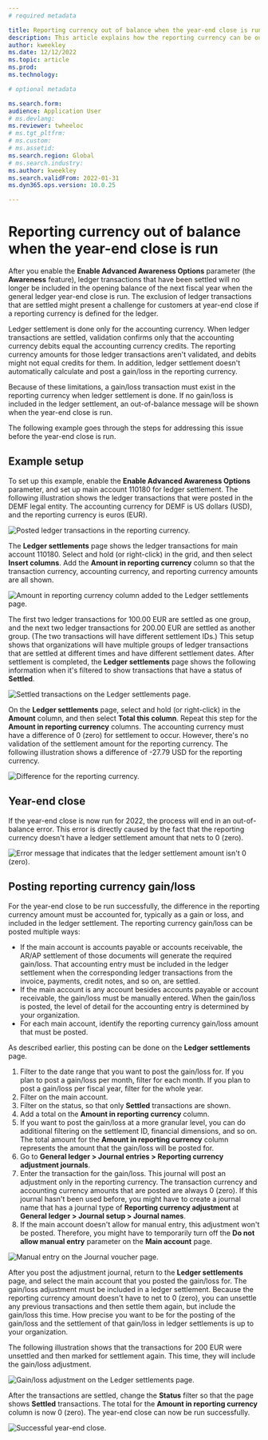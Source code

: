 ```yaml
---
# required metadata

title: Reporting currency out of balance when the year-end close is run
description: This article explains how the reporting currency can be out of balance when the year-end close is run.
author: kweekley
ms.date: 12/12/2022
ms.topic: article
ms.prod: 
ms.technology: 

# optional metadata

ms.search.form: 
audience: Application User
# ms.devlang: 
ms.reviewer: twheeloc
# ms.tgt_pltfrm: 
# ms.custom:
# ms.assetid:
ms.search.region: Global
# ms.search.industry: 
ms.author: kweekley
ms.search.validFrom: 2022-01-31
ms.dyn365.ops.version: 10.0.25

---
```


# Reporting currency out of balance when the year-end close is run

After you enable the **Enable Advanced Awareness Options** parameter (the **Awareness** feature), ledger transactions that have been settled will no longer be included in the opening balance of the next fiscal year when the general ledger year-end close is run. The exclusion of ledger transactions that are settled might present a challenge for customers at year-end close if a reporting currency is defined for the ledger.

Ledger settlement is done only for the accounting currency. When ledger transactions are settled, validation confirms only that the accounting currency debits equal the accounting currency credits. The reporting currency amounts for those ledger transactions aren't validated, and debits might not equal credits for them. In addition, ledger settlement doesn't automatically calculate and post a gain/loss in the reporting currency.

Because of these limitations, a gain/loss transaction must exist in the reporting currency when ledger settlement is done. If no gain/loss is included in the ledger settlement, an out-of-balance message will be shown when the year-end close is run.

The following example goes through the steps for addressing this issue before the year-end close is run.

## Example setup

To set up this example, enable the **Enable Advanced Awareness Options** parameter, and set up main account 110180 for ledger settlement. The following illustration shows the ledger transactions that were posted in the DEMF legal entity. The accounting currency for DEMF is US dollars (USD), and the reporting currency is euros (EUR).

![Posted ledger transactions in the reporting currency.](./media/reporting-currency-1.png)

The **Ledger settlements** page shows the ledger transactions for main account 110180. Select and hold (or right-click) in the grid, and then select **Insert columns**. Add the **Amount in reporting currency** column so that the transaction currency, accounting currency, and reporting currency amounts are all shown.

![Amount in reporting currency column added to the Ledger settlements page.](./media/Ledger-settlement2.png)

The first two ledger transactions for 100.00 EUR are settled as one group, and the next two ledger transactions for 200.00 EUR are settled as another group. (The two transactions will have different settlement IDs.) This setup shows that organizations will have multiple groups of ledger transactions that are settled at different times and have different settlement dates. After settlement is completed, the **Ledger settlements** page shows the following information when it's filtered to show transactions that have a status of **Settled**.

![Settled transactions on the Ledger settlements page.](./media/Settled-trans-filtered3.png)

On the **Ledger settlements** page, select and hold (or right-click) in the **Amount** column, and then select **Total this column**. Repeat this step for the **Amount in reporting currency** columns. The accounting currency must have a difference of 0 (zero) for settlement to occur. However, there's no validation of the settlement amount for the reporting currency. The following illustration shows a difference of -27.79 USD for the reporting currency.

![Difference for the reporting currency.](./media/Difference4.png)

## Year-end close

If the year-end close is now run for 2022, the process will end in an out-of-balance error. This error is directly caused by the fact that the reporting currency doesn't have a ledger settlement amount that nets to 0 (zero).

![Error message that indicates that the ledger settlement amount isn't 0 (zero).](./media/YEC5.png)

## Posting reporting currency gain/loss

For the year-end close to be run successfully, the difference in the reporting currency amount must be accounted for, typically as a gain or loss, and included in the ledger settlement. The reporting currency gain/loss can be posted multiple ways:

- If the main account is accounts payable or accounts receivable, the AR/AP settlement of those documents will generate the required gain/loss. That accounting entry must be included in the ledger settlement when the corresponding ledger transactions from the invoice, payments, credit notes, and so on, are settled.
- If the main account is any account besides accounts payable or account receivable, the gain/loss must be manually entered. When the gain/loss is posted, the level of detail for the accounting entry is determined by your organization.
- For each main account, identify the reporting currency gain/loss amount that must be posted.

As described earlier, this posting can be done on the **Ledger settlements** page.

1. Filter to the date range that you want to post the gain/loss for. If you plan to post a gain/loss per month, filter for each month. If you plan to post a gain/loss per fiscal year, filter for the whole year.
2. Filter on the main account.
3. Filter on the status, so that only **Settled** transactions are shown.
4. Add a total on the **Amount in reporting currency** column.
5. If you want to post the gain/loss at a more granular level, you can do additional filtering on the settlement ID, financial dimensions, and so on. The total amount for the **Amount in reporting currency** column represents the amount that the gain/loss will be posted for.
6. Go to **General ledger \> Journal entries \> Reporting currency adjustment journals**.
7. Enter the transaction for the gain/loss. This journal will post an adjustment only in the reporting currency. The transaction currency and accounting currency amounts that are posted are always 0 (zero). If this journal hasn't been used before, you might have to create a journal name that has a journal type of **Reporting currency adjustment** at **General ledger \> Journal setup \> Journal names**.
8. If the main account doesn't allow for manual entry, this adjustment won't be posted. Therefore, you might have to temporarily turn off the **Do not allow manual entry** parameter on the **Main account** page.

![Manual entry on the Journal voucher page.](./media/Manual-entry6.png)

After you post the adjustment journal, return to the **Ledger settlements** page, and select the main account that you posted the gain/loss for. The gain/loss adjustment must be included in a ledger settlement. Because the reporting currency amount doesn't have to net to 0 (zero), you can unsettle any previous transactions and then settle them again, but include the gain/loss this time. How precise you want to be for the posting of the gain/loss and the settlement of that gain/loss in ledger settlements is up to your organization.

The following illustration shows that the transactions for 200 EUR were unsettled and then marked for settlement again. This time, they will include the gain/loss adjustment.

![Gain/loss adjustment on the Ledger settlements page.](./media/gain-loss7.png)

After the transactions are settled, change the **Status** filter so that the page shows **Settled** transactions. The total for the **Amount in reporting currency** column is now 0 (zero). The year-end close can now be run successfully.

![Successful year-end close.](./media/Zero-settled8.png)
